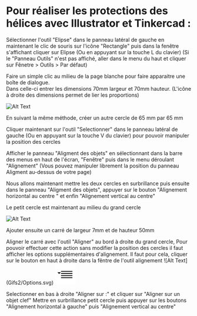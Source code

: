 # **Pour réaliser les protections des hélices avec Illustrator et Tinkercad :**

Sélectionner l'outil "Elipse" dans le panneau latéral de gauche en maintenant le clic de souris sur l'icône "Rectangle" puis dans la fenêtre s'affichant cliquer sur Elipse (Ou en appuyant sur la touche L du clavier)
(Si le "Panneau Outils" n'est pas affiché, aller dans le menu du haut et cliquer sur Fênetre > Outils > Par défaut) 

Faire un simple clic au milieu de la page blanche pour faire apparaitre une boîte de dialogue.  
Dans celle-ci entrer les dimensions 70mm largeur et 70mm hauteur.
(L'icône à droite des dimensions permet de lier les proportions)

![Alt Text](Gifs2/03.gif)

En suivant la même méthode, créer un autre cercle de 65 mm par 65 mm

Cliquer maintenant sur l'outil "Selectionner" dans le panneau latéral de gauche (Ou en appuyant sur la touche V du clavier) pour pouvoir manipuler la position des cercles

Afficher le panneau "Aligment des objets" en sélectionnant dans la barre des menus en haut de l'écran, "Fenêtre" puis dans le menu déroulant "Alignement"
(Vous pouvez manipuler librement la position du panneau Aligment au-dessus de votre page)

Nous allons maintenant mettre les deux cercles en surbrillance puis ensuite dans le panneau "Aligment des objets", appuyer sur le bouton "Alignement horizontal au centre " et enfin "Alignement vertical au centre"

Le petit cercle est maintenant au milieu du grand cercle

![Alt Text](Gifs2/04.gif)

Ajouter ensuite un carré de largeur 7mm et de hauteur 50mm

Aligner le carré avec l'outil "Aligner" au bord à droite du grand cercle, 
Pour pouvoir effectuer cette action sans modifier la position des cercles il faut afficher les options supplémentaires d'alignement.
Il faut pour cela, cliquer sur le bouton en haut à droite dans la fêntre de l'outil alignement ![Alt Text] (Gifs2/Options.svg)
<img src="Gifs2/Options.svg">

Selectionner en bas à droite "Aligner sur :" et cliquer sur "Aligner sur un objet clef" 
Mettre en surbrillance petit cercle puis appuyer sur les boutons "Alignement horizontal à gauche" puis "Alignement vertical au centre"
